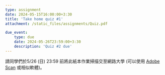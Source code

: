 ```yaml
---
type: assignment
date: 2024-05-15T16:00:00+3:30
title: 'Take home quiz #1'
attachment: /static_files/assignments/Quiz.pdf

due_event: 
    type: due
    date: 2024-05-26T23:59:00+3:30
    description: 'Quiz #2 due'
---
```


請同學們於5/26 (日) 23:59 前將此紙本作業掃描交至網路大學 (可以使用 [Adobe Scan](https://play.google.com/store/apps/details?id=com.adobe.scan.android&hl=zh_TW&gl=US&pli=1) 或相似軟體)。

